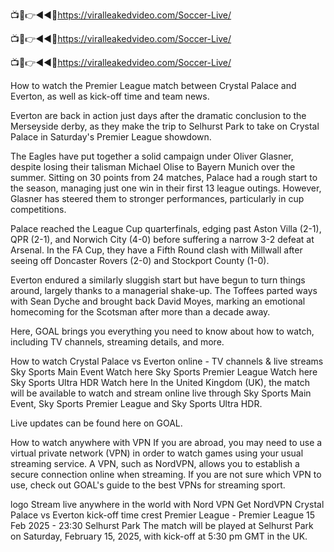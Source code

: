 📺📱👉◄◄🔴https://viralleakedvideo.com/Soccer-Live/

📺📱👉◄◄🔴https://viralleakedvideo.com/Soccer-Live/

📺📱👉◄◄🔴https://viralleakedvideo.com/Soccer-Live/


How to watch the Premier League match between Crystal Palace and Everton, as well as kick-off time and team news.

Everton are back in action just days after the dramatic conclusion to the Merseyside derby, as they make the trip to Selhurst Park to take on Crystal Palace in Saturday's Premier League showdown.

The Eagles have put together a solid campaign under Oliver Glasner, despite losing their talisman Michael Olise to Bayern Munich over the summer. Sitting on 30 points from 24 matches, Palace had a rough start to the season, managing just one win in their first 13 league outings. However, Glasner has steered them to stronger performances, particularly in cup competitions.

Palace reached the League Cup quarterfinals, edging past Aston Villa (2-1), QPR (2-1), and Norwich City (4-0) before suffering a narrow 3-2 defeat at Arsenal. In the FA Cup, they have a Fifth Round clash with Millwall after seeing off Doncaster Rovers (2-0) and Stockport County (1-0).

Everton endured a similarly sluggish start but have begun to turn things around, largely thanks to a managerial shake-up. The Toffees parted ways with Sean Dyche and brought back David Moyes, marking an emotional homecoming for the Scotsman after more than a decade away.

Here, GOAL brings you everything you need to know about how to watch, including TV channels, streaming details, and more.

How to watch Crystal Palace vs Everton online - TV channels & live streams
	Sky Sports Main Event	Watch here
	Sky Sports Premier League	Watch here
	Sky Sports Ultra HDR	Watch here
In the United Kingdom (UK), the match will be available to watch and stream online live through Sky Sports Main Event, Sky Sports Premier League and Sky Sports Ultra HDR.

Live updates can be found here on GOAL.

How to watch anywhere with VPN
If you are abroad, you may need to use a virtual private network (VPN) in order to watch games using your usual streaming service. A VPN, such as NordVPN, allows you to establish a secure connection online when streaming. If you are not sure which VPN to use, check out GOAL's guide to the best VPNs for streaming sport.

logo
Stream live anywhere in the world with Nord VPN
Get NordVPN
Crystal Palace vs Everton kick-off time
crest
Premier League - Premier League
15 Feb 2025 - 23:30
Selhurst Park
The match will be played at Selhurst Park on Saturday, February 15, 2025, with kick-off at 5:30 pm GMT in the UK.

